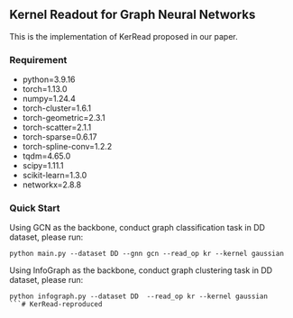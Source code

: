 ## Kernel Readout for Graph Neural Networks
This is the implementation of KerRead proposed in our paper.
### Requirement
* python=3.9.16
* torch=1.13.0
* numpy=1.24.4
* torch-cluster=1.6.1
* torch-geometric=2.3.1
* torch-scatter=2.1.1
* torch-sparse=0.6.17
* torch-spline-conv=1.2.2
* tqdm=4.65.0  
* scipy=1.11.1
* scikit-learn=1.3.0 
* networkx=2.8.8
### Quick Start
Using GCN as the backbone, conduct graph classification task in DD dataset, please run:
```
python main.py --dataset DD --gnn gcn --read_op kr --kernel gaussian
```
Using InfoGraph as the backbone, conduct graph clustering task in DD dataset, please run:
```
python infograph.py --dataset DD  --read_op kr --kernel gaussian
```# KerRead-reproduced
